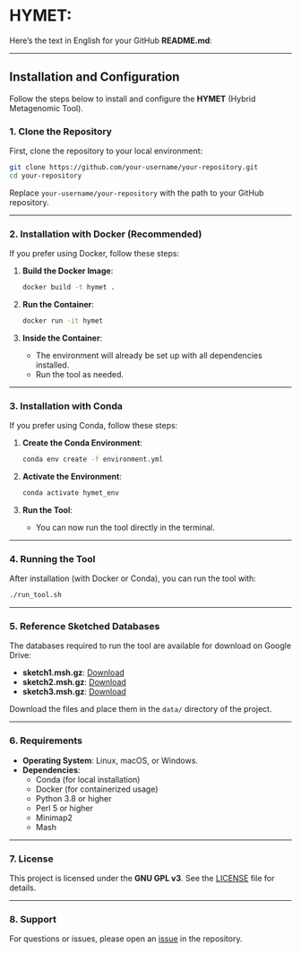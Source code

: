 # HYMET:


Here’s the text in English for your GitHub **README.md**:

---

## Installation and Configuration

Follow the steps below to install and configure the **HYMET** (Hybrid Metagenomic Tool).

### 1. Clone the Repository

First, clone the repository to your local environment:

```bash
git clone https://github.com/your-username/your-repository.git
cd your-repository
```

Replace `your-username/your-repository` with the path to your GitHub repository.

---

### 2. Installation with Docker (Recommended)

If you prefer using Docker, follow these steps:

1. **Build the Docker Image**:
   ```bash
   docker build -t hymet .
   ```

2. **Run the Container**:
   ```bash
   docker run -it hymet
   ```

3. **Inside the Container**:
   - The environment will already be set up with all dependencies installed.
   - Run the tool as needed.

---

### 3. Installation with Conda

If you prefer using Conda, follow these steps:

1. **Create the Conda Environment**:
   ```bash
   conda env create -f environment.yml
   ```

2. **Activate the Environment**:
   ```bash
   conda activate hymet_env
   ```

3. **Run the Tool**:
   - You can now run the tool directly in the terminal.

---

### 4. Running the Tool

After installation (with Docker or Conda), you can run the tool with:

```bash
./run_tool.sh
```

---

### 5. Reference Sketched Databases

The databases required to run the tool are available for download on Google Drive:
- **sketch1.msh.gz**: [Download](https://drive.google.com/drive/folders/1YC0N77UUGinFHNbLpbsucu1iXoLAM6lm?usp=share_link)
- **sketch2.msh.gz**: [Download](https://drive.google.com/drive/folders/1YC0N77UUGinFHNbLpbsucu1iXoLAM6lm?usp=share_link)
- **sketch3.msh.gz**: [Download](https://drive.google.com/drive/folders/1YC0N77UUGinFHNbLpbsucu1iXoLAM6lm?usp=share_link)

Download the files and place them in the `data/` directory of the project.

---

### 6. Requirements

- **Operating System**: Linux, macOS, or Windows.
- **Dependencies**:
  - Conda (for local installation)
  - Docker (for containerized usage)
  - Python 3.8 or higher
  - Perl 5 or higher
  - Minimap2
  - Mash

---

### 7. License

This project is licensed under the **GNU GPL v3**. See the [LICENSE](LICENSE) file for details.

---

### 8. Support

For questions or issues, please open an [issue](https://github.com/your-username/your-repository/issues) in the repository.
